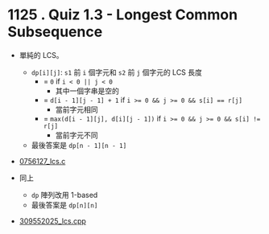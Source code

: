 # 1125 . Quiz 1.3 - Longest Common Subsequence

- 單純的 LCS。
  - `dp[i][j]`: `s1` 前 `i` 個字元和 `s2` 前 `j` 個字元的 LCS 長度
    - = `0` if `i < 0 || j < 0`
      - 其中一個字串是空的
    - = `d[i - 1][j - 1] + 1` if `i >= 0 && j >= 0 && s[i] == r[j]`
      - 當前字元相同
    - = `max(d[i - 1][j], d[i][j - 1])` if `i >= 0 && j >= 0 && s[i] != r[j]`
      - 當前字元不同
  - 最後答案是 `dp[n - 1][n - 1]`
- [0756127_lcs.c](submissions/accepted/0756127_lcs.c)

- 同上
  - `dp` 陣列改用 1-based
  - 最後答案是 `dp[n][n]`
- [309552025_lcs.cpp](submissions/accepted/309552025_lcs.cpp)
